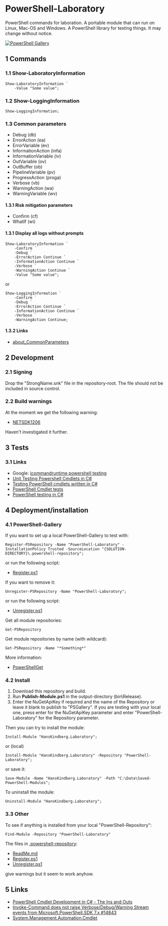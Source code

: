 # PowerShell-Laboratory

PowerShell commands for laboration. A portable module that can run on Linux, Mac-OS and Windows. A PowerShell library for testing things. It may change without notice.

[![PowerShell Gallery](https://img.shields.io/powershellgallery/v/HansKindberg.Laboratory.svg?label=PowerShell%20Gallery)](https://www.powershellgallery.com/packages/HansKindberg.Laboratory)

## 1 Commands

### 1.1 Show-LaboratoryInformation

    Show-LaboratoryInformation `
        -Value "Some value";

### 1.2 Show-LoggingInformation

    Show-LoggingInformation;

### 1.3 Common parameters

- Debug (db)
- ErrorAction (ea)
- ErrorVariable (ev)
- InformationAction (infa)
- InformationVariable (iv)
- OutVariable (ov)
- OutBuffer (ob)
- PipelineVariable (pv)
- ProgressAction (proga)
- Verbose (vb)
- WarningAction (wa)
- WarningVariable (wv)

#### 1.3.1 Risk mitigation parameters

- Confirm (cf)
- WhatIf (wi)

#### 1.3.1 Display all logs without prompts

	Show-LaboratoryInformation `
		-Confirm `
		-Debug `
		-ErrorAction Continue `
		-InformationAction Continue `
		-Verbose `
		-WarningAction Continue `
        -Value "Some value";

or

	Show-LoggingInformation `
		-Confirm `
		-Debug `
		-ErrorAction Continue `
		-InformationAction Continue `
		-Verbose `
		-WarningAction Continue;

#### 1.3.2 Links

- [about_CommonParameters](https://learn.microsoft.com/en-us/powershell/module/microsoft.powershell.core/about/about_commonparameters)

## 2 Development

### 2.1 Signing

Drop the "StrongName.snk" file in the repository-root. The file should not be included in source control.

### 2.2 Build warnings

At the moment we get the following warning:

- [NETSDK1206](https://learn.microsoft.com/en-us/dotnet/core/tools/sdk-errors/netsdk1206)

Haven't investigated it further.

## 3 Tests

### 3.1 Links

- Google: [icommandruntime powershell testing](https://www.google.com/search?q=icommandruntime+powershell+testing)
- [Unit Testing Powershell Cmdlets in C#](https://fgimian.github.io/unit-testing-powershell-cmdlets-in-c-sharp/)
- [Testing PowerShell cmdlets written in C#](https://pawelszczygielski.pl/2021/05/06/testing-powershell-cmdlets-written-in-c)
- [PowerShell Cmdlet tests](https://github.com/deadlydog/PowerShellCmdletInCSharpExample)
- [PowerShell testing in C#](https://gist.github.com/DigitalAXPP/935255e8ec984f3e24245386f491bcf1)

## 4 Deployment/installation

### 4.1 PowerShell-Gallery

If you want to set up a local PowerShell-Gallery to test with:

    Register-PSRepository -Name "PowerShell-Laboratory" -InstallationPolicy Trusted -SourceLocation "{SOLUTION-DIRECTORY}\.powershell-repository";

or run the following script:

- [Register.ps1](/.powershell-repository/Register.ps1)

If you want to remove it:

	Unregister-PSRepository -Name "PowerShell-Laboratory";

or run the following script:

- [Unregister.ps1](/.powershell-repository/Unregister.ps1)

Get all module repositories:

	Get-PSRepository

Get module repositories by name (with wildcard):

	Get-PSRepository -Name "*Something*"

More information:

- [PowerShellGet](https://learn.microsoft.com/en-us/powershell/module/powershellget#powershellget)

### 4.2 Install

1. Download this repository and build.
2. Run **Publish-Module.ps1** in the output-directory (bin\Release).
3. Enter the NuGetApiKey if required and the name of the Repository or leave it blank to publish to "PSGallery". If you are testing with your local one, press enter for the NuGetApiKey parameter and enter "PowerShell-Laboratory" for the Repository parameter.

Then you can try to install the module:

    Install-Module "HansKindberg.Laboratory";

or (local)

	Install-Module "HansKindberg.Laboratory" -Repository "PowerShell-Laboratory";

or save it:

    Save-Module -Name "HansKindberg.Laboratory" -Path "C:\Data\Saved-PowerShell-Modules";

To uninstall the module:

    Uninstall-Module "HansKindberg.Laboratory";

### 3.3 Other

To see if anything is installed from your local "PowerShell-Repository":

	Find-Module -Repository "PowerShell-Laboratory"

The files in [.powershell-repository](/.powershell-repository):

- [ReadMe.md](/.powershell-repository/ReadMe.md)
- [Register.ps1](/.powershell-repository/Register.ps1)
- [Unregister.ps1](/.powershell-repository/Unregister.ps1)

give warnings but it seem to work anyhow.

## 5 Links

- [PowerShell Cmdlet Development in C# - The Ins and Outs](https://www.pluralsight.com/courses/powershell-cmdlet-development-csharp)
- [Invoke-Command does not raise Verbose/Debug/Warning Stream events from Microsoft.PowerShell.SDK 7.x #14843](https://github.com/PowerShell/PowerShell/issues/14843)
- [System.Management.Automation.Cmdlet](https://github.com/PowerShell/PowerShell/blob/master/src/System.Management.Automation/engine/cmdlet.cs)